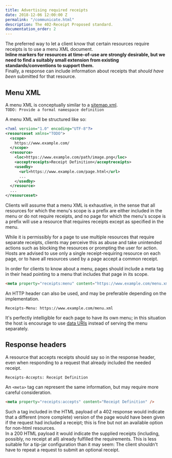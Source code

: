 ```yaml
---
title: Advertising required receipts
date: 2018-12-06 12:00:00 Z
permalink: "/communicate.html"
description: The 402-Receipt Proposed standard.
documentation_order: 2
---
```


The preferred way to let a client know that certain resources require receipts is to use a menu XML document.  
**Inline markers for resources at time-of-use are strongly desirable, but we need to find a suitably small extension from existing standards/conventions to support them.**  
Finally, a response can include information about receipts that _should have been_ submitted for that resource.

## Menu XML
A menu XML is conceptually similar to a [sitemap.xml](https://www.sitemaps.org/protocol.html).  
`TODO: Provide a formal namespace definition`

A menu XML will be structured like so:

```xml
<?xml version="1.0" encoding="UTF-8"?>
<resourceset xmlns="TODO">
  <scope>
    https://www.example.com/
  </scope>
  <resource>
    <loc>https://www.example.com/path/image.png</loc>
    <acceptreceipts>Receipt Definition</acceptreceipts>
    <usedby>
      <url>https://www.example.com/page.html</url>
      ...
    </usedby>
  </resource>
  ...
</resourceset>
```

Clients will assume that a menu XML is exhaustive, in the sense that all resources for which the menu's scope is a prefix are either included in the menu or do not require receipts, and no page for which the menu's scope is a prefix will use a resource that requires receipts except as specified in the menu.

While it is permissibly for a page to use multiple resources that require separate receipts, clients may perceive this as abuse and take unintended actions such as blocking the resources or prompting the user for action. Hosts are advised to use only a single receipt-requiring resource on each page, or to have all resources used by a page accept a common receipt.

In order for clients to know about a menu, pages should include a meta tag in their head pointing to a menu that includes that page in its scope.

```html
<meta property="receipts:menu" content="https://www.example.com/menu.xml" />
```
  
An HTTP header can also be used, and may be preferable depending on the implementation.

```text
Receipts-Menu: https://www.example.com/menu.xml
```

It's perfectly intelligible for each page to have its own menu; in this situation the host is encourage to use [data URIs](https://en.wikipedia.org/wiki/Data_URI_scheme) instead of serving the menu separately.

## Response headers
A resource that accepts receipts should say so in the response header, even when responding to a request that already included the needed receipt.

```text
Receipts-Accepts: Receipt Definition
```

An `<meta>` tag can represent the same information, but may require more careful consideration.

```html
<meta property="receipts:accepts" content="Receipt Definition" />
```

Such a tag included in the HTML payload of a 402 response would indicate that a different (more complete) version of the page would have been given if the request had included a receipt; this is fine but not an available option for non-html resources.  
In a 200 HTML payload it would indicate the supplied receipts (including, possibly, no receipt at all) already fulfilled the requirements. This is less suitable for a tip-jar configuration than it may seem: The client shouldn't have to repeat a request to submit an optional receipt.

